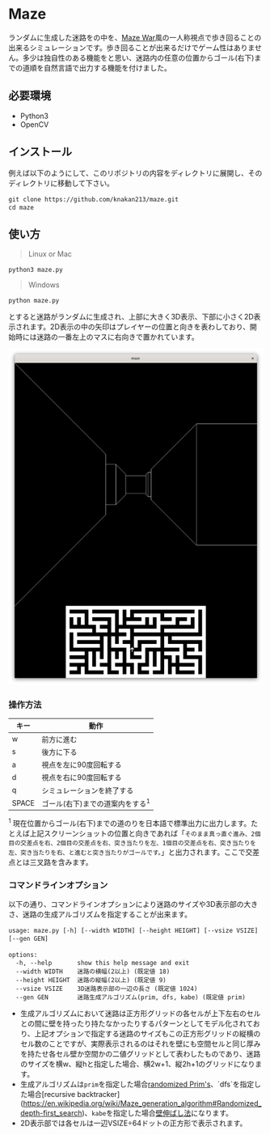 # Maze
ランダムに生成した迷路をの中を、[Maze War](https://en.wikipedia.org/wiki/Maze_(1973_video_game))風の一人称視点で歩き回ることの出来るシミュレーションです。歩き回ることが出来るだけでゲーム性はありません。多少は独自性のある機能をと思い、迷路内の任意の位置からゴール(右下)までの道順を自然言語で出力する機能を付けました。

## 必要環境
- Python3
- OpenCV

## インストール
例えば以下のようにして、このリポジトリの内容をディレクトリに展開し、そのディレクトリに移動して下さい。
```
git clone https://github.com/knakan213/maze.git
cd maze
```

## 使い方
> Linux or Mac
```
python3 maze.py
```
> Windows
```
python maze.py
```
とすると迷路がランダムに生成され、上部に大きく3D表示、下部に小さく2D表示されます。2D表示の中の矢印はプレイヤーの位置と向きを表わしており、開始時には迷路の一番左上のマスに右向きで置かれています。

![screenshot](screenshot.png)

### 操作方法
| キー  | 動作                                       |
|-------|--------------------------------------------|
| w     | 前方に進む                                 |
| s     | 後方に下る                                 |
| a     | 視点を左に90度回転する                     |
| d     | 視点を右に90度回転する                     |
| q     | シミュレーションを終了する                 |
| SPACE | ゴール(右下)までの道案内をする<sup>1</sup> |

<sup>1</sup> 現在位置からゴール(右下)までの道のりを日本語で標準出力に出力します。たとえば上記スクリーンショットの位置と向きであれば「`そのまま真っ直ぐ進み、2個目の交差点を右、2個目の交差点を右、突き当たりを左、1個目の交差点を右、突き当たりを左、突き当たりを右、と進むと突き当たりがゴールです。`」と出力されます。ここで交差点とは三叉路を含みます。

### コマンドラインオプション
以下の通り、コマンドラインオプションにより迷路のサイズや3D表示部の大きさ、迷路の生成アルゴリズムを指定することが出来ます。
```
usage: maze.py [-h] [--width WIDTH] [--height HEIGHT] [--vsize VSIZE] [--gen GEN]

options:
  -h, --help       show this help message and exit
  --width WIDTH    迷路の横幅(2以上) (既定値 18)
  --height HEIGHT  迷路の縦幅(2以上) (既定値 9)
  --vsize VSIZE    3D迷路表示部の一辺の長さ (既定値 1024)
  --gen GEN        迷路生成アルゴリズム(prim, dfs, kabe) (既定値 prim)
```
- 生成アルゴリズムにおいて迷路は正方形グリッドの各セルが上下左右のセルとの間に壁を持ったり持たなかったりするパターンとしてモデル化されており、上記オプションで指定する迷路のサイズもこの正方形グリッドの縦横のセル数のことですが、実際表示されるのはそれを壁にも空間セルと同じ厚みを持たせ各セル壁か空間かの二値グリッドとして表わしたものであり、迷路のサイズを横w、縦hと指定した場合、横2w+1、縦2h+1のグリッドになります。
- 生成アルゴリズムは`prim`を指定した場合[randomized Prim's](https://en.wikipedia.org/wiki/Maze_generation_algorithm#Iterative_randomized_Prim's_algorithm_(without_stack,_without_sets))、`dfs`を指定した場合[recursive backtracker](https://en.wikipedia.org/wiki/Maze_generation_algorithm#Randomized_depth-first_search)、`kabe`を指定した場合[壁伸ばし法](https://www.google.com/search?q=%E5%A3%81%E4%BC%B8%E3%81%B0%E3%81%97%E6%B3%95)になります。
- 2D表示部では各セルは一辺VSIZE÷64ドットの正方形で表示されます。
